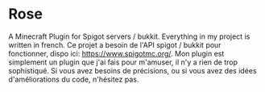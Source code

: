 # Rose
A Minecraft Plugin for Spigot servers / bukkit.
Everything in my project is written in french.
Ce projet a besoin de l'API spigot / bukkit pour fonctionner, dispo ici: https://www.spigotmc.org/.
Mon plugin est simplement un plugin que j'ai fais pour m'amuser,
il n'y a rien de trop sophistiqué.
Si vous avez besoins de précisions, ou si vous avez des idées d'améliorations du code, n'hésitez pas.
